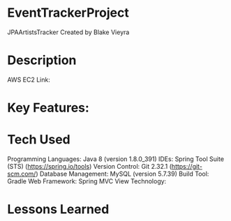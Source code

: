 # EventTrackerProject
JPAArtistsTracker
Created by Blake Vieyra

# Description


AWS EC2 Link: 

# Key Features:



# Tech Used
Programming Languages:
Java 8 (version 1.8.0_391)
IDEs:
Spring Tool Suite (STS) (https://spring.io/tools)
Version Control:
Git 2.32.1 (https://git-scm.com/)
Database Management:
MySQL (version 5.7.39)
Build Tool:
Gradle
Web Framework:
Spring MVC
View Technology:
# Lessons Learned

